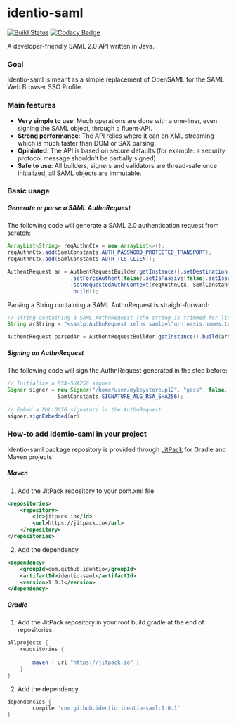 # identio-saml

[![Build Status](https://travis-ci.org/identio/identio-saml.svg?branch=master)](https://travis-ci.org/identio/identio-saml)
[![Codacy Badge](https://api.codacy.com/project/badge/grade/752134ecbf2644a28e78ac71f70b53e3)](https://www.codacy.com/app/identio/identio-saml/dashboard)

A developer-friendly SAML 2.0 API written in Java.

### Goal

Identio-saml is meant as a simple replacement of OpenSAML for the SAML Web Browser SSO Profile.

### Main features

  - **Very simple to use**: Much operations are done with a one-liner, even signing the SAML object, through a fluent-API.
  - **Strong performance**: The API relies where it can on XML streaming which is much faster than DOM or SAX parsing.
  - **Opiniated**: The API is based on secure defaults (for example: a security protocol message shouldn't be partially signed)
  - **Safe to use**: All builders, signers and validators are thread-safe once initialized, all SAML objects are immutable.
  
### Basic usage

##### Generate or parse a SAML AuthnRequest

The following code will generate a SAML 2.0 authentication request from scratch:

```java
ArrayList<String> reqAuthnCtx = new ArrayList<>();
reqAuthnCtx.add(SamlConstants.AUTH_PASSWORD_PROTECTED_TRANSPORT);
reqAuthnCtx.add(SamlConstants.AUTH_TLS_CLIENT);

AuthentRequest ar = AuthentRequestBuilder.getInstance().setDestination("http://idp.identio.net/SAML2")
					.setForceAuthent(false).setIsPassive(false).setIssuer("http://sp1.identio.net/sp/SAML2")
					.setRequestedAuthnContext(reqAuthnCtx, SamlConstants.COMPARISON_EXACT)
					.build();
```

Parsing a String containing a SAML AuthnRequest is straight-forward:

```java
// String containing a SAML AuthnRequest (the string is trimmed for lisibility)
String arString = "<samlp:AuthnRequest xmlns:samlp=\"urn:oasis:names:tc:SAML:2.0:protocol ...";

AuthentRequest parsedAr = AuthentRequestBuilder.getInstance().build(arString, false);
```

##### Signing an AuthnRequest

The following code will sign the AuthnRequest generated in the step before:

```java
// Initialize a RSA-SHA256 signer
Signer signer = new Signer("/home/user/mykeystore.p12", "pass", false,
				SamlConstants.SIGNATURE_ALG_RSA_SHA256);
				
// Embed a XML-DSIG signature in the AuthnRequest				
signer.signEmbedded(ar);
```

### How-to add identio-saml in your project

Identio-saml package repository is provided through [JitPack](https://jitpack.io) for Gradle and Maven projects

##### Maven

1. Add the JitPack repository to your pom.xml file
```xml
<repositories>
	<repository>
		<id>jitpack.io</id>
		<url>https://jitpack.io</url>
	</repository>
</repositories>
```
2. Add the dependency
```xml
<dependency>
	<groupId>com.github.identio</groupId>
	<artifactId>identio-saml</artifactId>
	<version>1.0.1</version>
</dependency>
```

##### Gradle

1. Add the JitPack repository in your root build.gradle at the end of repositories:
```groovy
allprojects {
	repositories {
		...
		maven { url "https://jitpack.io" }
	}
}
```
2. Add the dependency
```groovy
dependencies {
        compile 'com.github.identio:identio-saml:1.0.1'
}
```